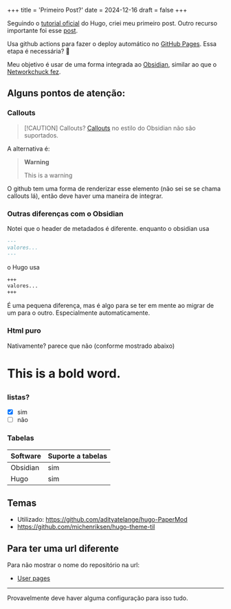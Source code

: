 +++
title = 'Primeiro Post?'
date = 2024-12-16
draft = false
+++

Seguindo o [tutorial oficial](https://gohugo.io/getting-started/quick-start/) do Hugo, criei meu primeiro post. 
Outro recurso importante foi esse [post](https://theplaybook.dev/docs/deploy-hugo-to-github-pages/).

Usa github actions para fazer o deploy automático no [GitHub Pages](https://pages.github.com/). Essa etapa é necessária? 🤔

Meu objetivo é usar de uma forma integrada ao [Obsidian](https://obsidian.md/), similar ao que o [Networkchuck fez](https://youtu.be/dnE7c0ELEH8?si=ZfIH2FYOtS2fkZVX).

## Alguns pontos de atenção:

### Callouts
> [!CAUTION] Callouts?
> [Callouts](https://help.obsidian.md/Editing+and+formatting/Callouts) no estilo do Obsidian não são suportados.

A alternativa é: 
> **Warning**
> 
> This is a warning

O github tem uma forma de renderizar esse elemento (não sei se se chama callouts lá), então deve haver uma maneira de integrar.

### Outras diferenças com o Obsidian
Notei que o header de metadados é diferente. enquanto o obsidian usa
```md
---
valores...
---
```
o Hugo usa
```md
+++
valores...
+++
```
É uma pequena diferença, mas é algo para se ter em mente ao migrar de um para o outro. Especialmente automaticamente.

### Html puro
Nativamente? parece que não (conforme mostrado abaixo)
<h1>
  <p>This is a <strong>bold</strong> word.</p>
</h1>

### listas?
- [x] sim
- [ ] não

### Tabelas
| Software | Suporte a tabelas |
|------|-----|
| Obsidian | sim  |
| Hugo | sim  |

## Temas
- Utilizado: https://github.com/adityatelange/hugo-PaperMod
- https://github.com/michenriksen/hugo-theme-til


## Para ter uma url diferente
Para não mostrar o nome do repositório na url:
- [User pages](https://docs.github.com/en/pages/getting-started-with-github-pages/about-github-pages#types-of-github-pages-sites)

----
Provavelmente deve haver alguma configuração para isso tudo.